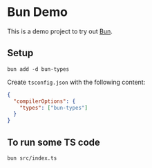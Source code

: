 # Bun Demo

This is a demo project to try out [Bun](https://bun.sh/).

## Setup

```
bun add -d bun-types
```

Create `tsconfig.json` with the following content:

```json
{
  "compilerOptions": {
    "types": ["bun-types"]
  }
}
```

## To run some TS code

```
bun src/index.ts
```
